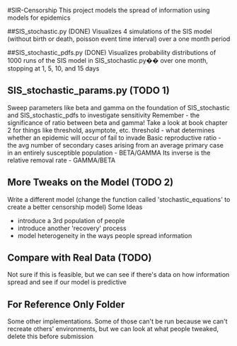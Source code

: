 #SIR-Censorship
This project models the spread of information using models for epidemics

##SIS_stochastic.py (DONE)
Visualizes 4 simulations of the SIS model (without birth or death, poisson event time interval) over a one month period

##SIS_stochastic_pdfs.py (DONE)
Visualizes probability distributions of 1000 runs of the SIS model in SIS_stochastic.py�� over one month, stopping at 1, 5, 10, and 15 days

## SIS_stochastic_params.py (TODO 1)
Sweep parameters like beta and gamma on the foundation of SIS_stochastic and SIS_stochastic_pdfs to investigate sensitivity
Remember -  the significance of ratio between beta and gamma! Take a look at book chapter 2 for things like threshold, asymptote, etc.
threshold - what determines whether an epidemic will occur of fail to invade
Basic reproductive ratio - the avg number of secondary cases arising from an average primary case in an entirely susceptible population - BETA/GAMMA
Its inverse is the relative removal rate - GAMMA/BETA

## More Tweaks on the Model (TODO 2)
Write a different model (change the function called 'stochastic_equations' to create a better censorship model)
Some Ideas
- introduce a 3rd population of people
- introduce another 'recovery' process
- model heterogeneity in the ways people spread information

## Compare with Real Data (TODO)
Not sure if this is feasible, but we can see if there's data on how information spread and see if our model is predictive

## For Reference Only Folder
Some other implementations. Some of those can't be run because we can't recreate others' environments, but we can look at what people tweaked, delete this before submission
